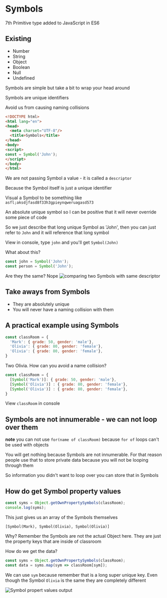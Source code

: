 # Symbols
7th Primitive type added to JavaScript in ES6

## Existing
* Number
* String
* Object
* Boolean
* Null
* Undefined

Symbols are simple but take a bit to wrap your head around

Symbols are unique identifiers

Avoid us from causing naming collisions

```html
<!DOCTYPE html>
<html lang="en">
<head>
  <meta charset="UTF-8"/>
  <title>Symbols</title>
</head>
<body>
<script>
const = Symbol('John');
</script>
</body>
</html>
```

We are not passing Symbol a value - it is called a `descriptor`

Because the Symbol itself is just a unique identifier

Visual a Symbol to be something like `asfl;aksdjfasd8f33h3gpieynqweruagasd573`

An absolute unique symbol so I can be positive that it will never override some piece of code

So we just describe that long unique Symbol as 'John', then you can just refer to `John` and it will reference that long symbol

View in console, type `john` and you'll get `Symbol(John)`

What about this?

```js
const john = Symbol('John');
const person = Symbol('John');
```

Are they the same? Nope
![comparing two Symbols with same descriptor](https://i.imgur.com/L0eao7a.png)

## Take aways from Symbols
* They are absolutely unique
* You will never have a naming collision with them

## A practical example using Symbols
```js
const classRoom = {
  'Mark': { grade: 50, gender: 'male'},
  'Olivia': { grade: 80, gender: 'female'},
  'Olivia': { grade: 80, gender: 'female'},
}
```

Two Olivia. How can you avoid a name collision?

```js
const classRoom = {
  [Symbol('Mark')]: { grade: 50, gender: 'male'},
  [Symbol('Olivia')] : { grade: 80, gender: 'female'},
  [Symbol('Olivia')] : { grade: 80, gender: 'female'},
}
```

View `classRoom` in console

## Symbols are not innumerable - we can not loop over them

**note** you can not use `for(name of classRoom)` because `for of` loops can't be used with objects

You will get nothing because Symbols are not innumerable. For that reason people use that to store private data because you will not be looping through them

So information you didn't want to loop over you can store that in Symbols

## How do get Symbol property values
```js
const syms = Object.getOwnPropertySymbols(classRoom);
console.log(syms);
```

This just gives us an array of the Symbols themselves

`[Symbol(Mark), Symbol(Olivia), Symbol(Olivia)]`

Why? Remember the Symbols are not the actual Object here. They are just the property keys that are inside of classroom

How do we get the data?

```js
const syms = Object.getOwnPropertySymbols(classRoom);
const data = syms.map(sym => classRoom[sym]);
```

We can use `sym` because remember that is a long super unique key. Even though the Symbol `Olivia` is the same they are completely different

![Symbol propert values output](https://i.imgur.com/pVzK3vY.png)

